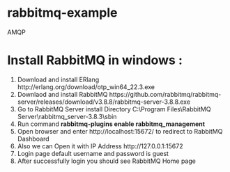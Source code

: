 # rabbitmq-example
AMQP

# Install RabbitMQ in windows :
<ol>
<li>Download and install ERlang http://erlang.org/download/otp_win64_22.3.exe</li>
<li>Downlaod and install RabbitMQ https://github.com/rabbitmq/rabbitmq-server/releases/download/v3.8.8/rabbitmq-server-3.8.8.exe</li>
<li>Go to RabbitMQ Server install Directory C:\Program Files\RabbitMQ Server\rabbitmq_server-3.8.3\sbin</li>
<li>Run command <b>rabbitmq-plugins enable rabbitmq_management</b></li>
<li>Open browser and enter http://localhost:15672/ to redirect to RabbitMQ Dashboard</li>
<li>Also we can Open it with IP Address http://127.0.0.1:15672</li>
<li>Login page default username and password is guest</li>
<li>After successfully login you should see RabbitMQ Home page</li>
</ol>








